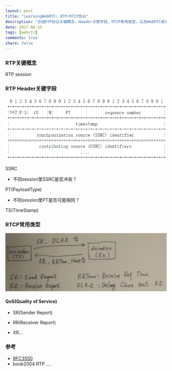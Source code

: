 ```yaml
---
layout: post
title: "LearningWebRTC: RTP/RTCP协议"
description: "总结RTP协议关键概念，Header关键字段，RTCP常用类型，以及WebRTC相关实现。"
date: 2017-06-25
tags: [webrtc]
comments: true
share: false
---
```


### RTP关键概念

RTP session

### RTP Header关键字段

![rtp_header](/images/LearningWebRTC/rtp_header.png)

SSRC
 * 不同session里SSRC是否冲突？

PT(PayloadType)
 * 不同session里PT是否可能相同？
 
TS(TimeStamp)


### RTCP常用类型

![rtcp_packet_directions](/images/LearningWebRTC/rtcp_packet_directions.png)

#### QoS(Quality of Service)

 * SR(Sender Report)

 * RR(Receiver Report)

 * XR...

### 参考

 * [RFC3550](https://tools.ietf.org/html/rfc3550)
 * book2004 RTP ....














